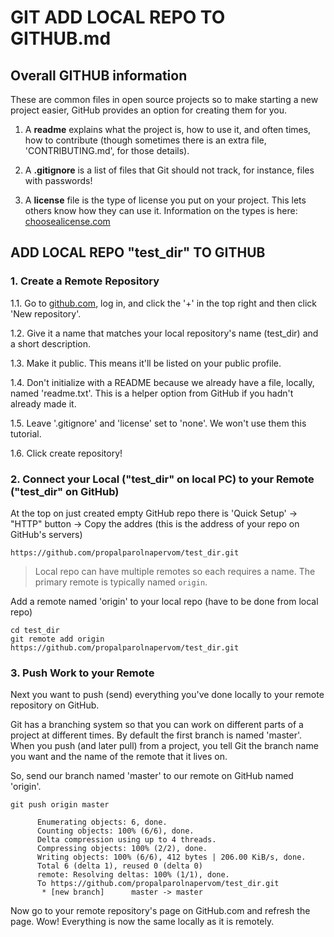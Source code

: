 # GIT ADD LOCAL REPO TO GITHUB.md

## Overall GITHUB information

These are common files in open source projects so to make starting a new project easier, GitHub provides an option for creating them for you.

1. A **readme** explains what the project is, how to use it, and often times, how to contribute (though sometimes there is an extra file, 'CONTRIBUTING.md', for those details).

2. A **.gitignore** is a list of files that Git should not track, for instance, files with passwords!

3. A **license** file is the type of license you put on your project. This lets others know how they can use it. Information on the types is here: [choosealicense.com](https://choosealicense.com/)


## ADD LOCAL REPO "test_dir" TO GITHUB

### 1. Create a Remote Repository

1.1. Go to [github.com](https://github.com/), log in, and click the '+' in the top right and then click 'New repository'.

1.2. Give it a name that matches your local repository's name (test_dir) and a short description.

1.3. Make it public. This means it'll be listed on your public profile.

1.4. Don't initialize with a README because we already have a file, locally, named 'readme.txt'. This is a helper option from GitHub if you hadn't already made it.

1.5. Leave '.gitignore' and 'license' set to 'none'. We won't use them this tutorial.

1.6. Click create repository!


### 2. Connect your Local ("test_dir" on local PC) to your Remote ("test_dir" on GitHub)

At the top on just created empty GitHub repo there is 'Quick Setup' -> "HTTP" button -> Copy the addres (this is the address of your repo on GitHub's servers)
```
https://github.com/propalparolnapervom/test_dir.git
```

> Local repo can have multiple remotes so each requires a name. The primary remote is typically named ``origin``.

Add a remote named 'origin' to your local repo (have to be done from local repo)
```
cd test_dir
git remote add origin https://github.com/propalparolnapervom/test_dir.git
```


### 3. Push Work to your Remote
Next you want to push (send) everything you've done locally to your remote repository on GitHub.

Git has a branching system so that you can work on different parts of a project at different times. By default the first branch is named 'master'. When you push (and later pull) from a project, you tell Git the branch name you want and the name of the remote that it lives on.

So, send our branch named 'master' to our remote on GitHub named 'origin'.
```
git push origin master

      Enumerating objects: 6, done.
      Counting objects: 100% (6/6), done.
      Delta compression using up to 4 threads.
      Compressing objects: 100% (2/2), done.
      Writing objects: 100% (6/6), 412 bytes | 206.00 KiB/s, done.
      Total 6 (delta 1), reused 0 (delta 0)
      remote: Resolving deltas: 100% (1/1), done.
      To https://github.com/propalparolnapervom/test_dir.git
       * [new branch]      master -> master
```

Now go to your remote repository's page on GitHub.com and refresh the page. Wow! Everything is now the same locally as it is remotely.


























